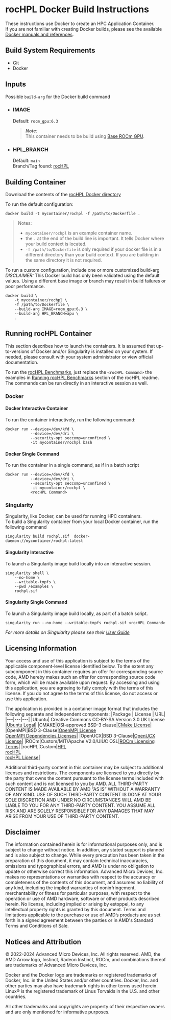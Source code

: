 # rocHPL Docker Build Instructions
These instructions use Docker to create an HPC Application Container.  
If you are not familiar with creating Docker builds, please see the available [Docker manuals and references](https://docs.docker.com/).


## Build System Requirements
- Git
- Docker

## Inputs
Possible `build-arg` for the Docker build command  

- ### IMAGE
    Default: `rocm_gpu:6.3`  
    > ***Note:***  
    >  This container needs to be build using [Base ROCm GPU](/base-gpu-mpi-rocm-docker/Dockerfile).


- ### HPL_BRANCH
    Default: `main`  
    Branch/Tag found: [rocHPL](https://github.com/ROCmSoftwarePlatform/rocHPL)

## Building Container
Download the contents of the [rocHPL Docker directory](/rochpl/docker/)  

To run the default configuration:
```
docker build -t mycontainer/rochpl -f /path/to/Dockerfile . 
```
> Notes:  
>- `mycontainer/rochpl` is an example container name.
>- the `.` at the end of the build line is important. It tells Docker where your build context is located.
>- `-f /path/to/Dockerfile` is only required if your docker file is in a different directory than your build context. If you are building in the same directory it is not required. 

To run a custom configuration, include one or more customized build-arg  
*DISCLAIMER:* This Docker build has only been validated using the default values. Using a different base image or branch may result in build failures or poor performance.  

```
docker build \
    -t mycontainer/rochpl \
    -f /path/to/Dockerfile \
    --build-arg IMAGE=rocm_gpu:6.3 \
    --build-arg HPL_BRANCH=apu \
    . 
```


## Running rocHPL Container
This section describes how to launch the containers. It is assumed that up-to-versions of Docker and/or Singularity is installed on your system.
If needed, please consult with your system administrator or view official documentation.

To run the [rocHPL Benchmarks](/rochpl/README.md#running-rochpl-benchmark), just replace the `<rocHPL Command>` the examples in [Running rocHPL Benchmarks](/rochpl/README.md#performance-evaluation) section of the rocHPL readme. The commands can be run directly in an interactive session as well. 



### Docker

#### Docker Interactive Container
To run the container interactively, run the following command:
```
docker run --device=/dev/kfd \
           --device=/dev/dri \
           --security-opt seccomp=unconfined \
           -it mycontainer/rochpl bash
```
#### Docker Single Command
To run the container in a single command, as if in a batch script
```
docker run --device=/dev/kfd \
           --device=/dev/dri \
           --security-opt seccomp=unconfined \
           -it mycontainer/rochpl \
           <rocHPL Command>
```


### Singularity 
Singularity, like Docker, can be used for running HPC containers.  
To build a Singularity container from your local Docker container, run the following command
```
singularity build rochpl.sif  docker-daemon://mycontainer/rochpl:latest
```


#### Singularity Interactive   
To launch a Singularity image build locally into an interactive session.
```
singularity shell \
    --no-home \
    --writable-tmpfs \
    --pwd /examples \
    rochpl.sif
```

#### Singularity Single Command 
To launch a Singularity image build locally, as part of a batch script. 
```
singularity run --no-home --writable-tmpfs rochpl.sif <rocHPL Command> 
```

*For more details on Singularity please see their [User Guide](https://docs.sylabs.io/guides/3.7/user-guide/)*


## Licensing Information
Your access and use of this application is subject to the terms of the applicable component-level license identified below. To the extent any subcomponent in this container requires an offer for corresponding source code, AMD hereby makes such an offer for corresponding source code form, which will be made available upon request. By accessing and using this application, you are agreeing to fully comply with the terms of this license. If you do not agree to the terms of this license, do not access or use this application.

The application is provided in a container image format that includes the following separate and independent components: 
|Package | License | URL|
|---|---|---|
|Ubuntu| Creative Commons CC-BY-SA Version 3.0 UK License |[Ubuntu Legal](https://ubuntu.com/legal)|
|CMAKE|OSI-approved BSD-3 clause|[CMake License](https://cmake.org/licensing/)|
|OpenMPI|BSD 3-Clause|[OpenMPI License](https://www-lb.open-mpi.org/community/license.php)<br /> [OpenMPI Dependencies Licenses](https://docs.open-mpi.org/en/v5.0.x/license/index.html)|
|OpenUCX|BSD 3-Clause|[OpenUCX License](https://openucx.org/license/)|
|ROCm|Custom/MIT/Apache V2.0/UIUC OSL|[ROCm Licensing Terms](https://rocm.docs.amd.com/en/latest/about/license.html)|
|rocHPL|Custom|[HPL](https://github.com/hpcg-benchmark/hpcg) <br /> [rocHPL](https://github.com/ROCmSoftwarePlatform/rocHPL) <br /> [rocHPL License](https://github.com/ROCmSoftwarePlatform/rocHPL/blob/main/LICENSE)|

Additional third-party content in this container may be subject to additional licenses and restrictions. The components are licensed to you directly by the party that owns the content pursuant to the license terms included with such content and is not licensed to you by AMD. ALL THIRD-PARTY CONTENT IS MADE AVAILABLE BY AMD “AS IS” WITHOUT A WARRANTY OF ANY KIND. USE OF SUCH THIRD-PARTY CONTENT IS DONE AT YOUR SOLE DISCRETION AND UNDER NO CIRCUMSTANCES WILL AMD BE LIABLE TO YOU FOR ANY THIRD-PARTY CONTENT. YOU ASSUME ALL RISK AND ARE SOLELY RESPONSIBLE FOR ANY DAMAGES THAT MAY ARISE FROM YOUR USE OF THIRD-PARTY CONTENT.

## Disclaimer
The information contained herein is for informational purposes only, and is subject to change without notice. In addition, any stated support is planned and is also subject to change. While every precaution has been taken in the preparation of this document, it may contain technical inaccuracies, omissions and typographical errors, and AMD is under no obligation to update or otherwise correct this information. Advanced Micro Devices, Inc. makes no representations or warranties with respect to the accuracy or completeness of the contents of this document, and assumes no liability of any kind, including the implied warranties of noninfringement, merchantability or fitness for particular purposes, with respect to the operation or use of AMD hardware, software or other products described herein. No license, including implied or arising by estoppel, to any intellectual property rights is granted by this document. Terms and limitations applicable to the purchase or use of AMD’s products are as set forth in a signed agreement between the parties or in AMD's Standard Terms and Conditions of Sale.

## Notices and Attribution
© 2022-2024 Advanced Micro Devices, Inc. All rights reserved. AMD, the AMD Arrow logo, Instinct, Radeon Instinct, ROCm, and combinations thereof are trademarks of Advanced Micro Devices, Inc.

Docker and the Docker logo are trademarks or registered trademarks of Docker, Inc. in the United States and/or other countries. Docker, Inc. and other parties may also have trademark rights in other terms used herein. Linux® is the registered trademark of Linus Torvalds in the U.S. and other countries.

All other trademarks and copyrights are property of their respective owners and are only mentioned for informative purposes.
